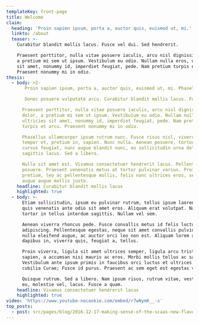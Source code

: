 ```yaml
---
templateKey: front-page
title: Welcome
claim:
  heading: 'Proin sapien ipsum, porta a, auctor quis, euismod ut, mi.'
  linkto: /about
  teaser: >-
    Curabitur blandit mollis lacus. Fusce vel dui. Sed hendrerit.

    Praesent porttitor, nulla vitae posuere iaculis, arcu nisl dignissim dolor,
    a pretium mi sem ut ipsum. Vestibulum eu odio. Nullam nulla eros, ultricies
    sit amet, nonummy id, imperdiet feugiat, pede. Nam pretium turpis et arcu.
    Praesent nonummy mi in odio.
thesis:
  - body: >2-
       Proin sapien ipsum, porta a, auctor quis, euismod ut, mi. Phasellus blandit leo ut odio. Suspendisse non nisl sit amet velit hendrerit rutrum. Praesent porttitor, nulla vitae posuere iaculis, arcu nisl dignissim dolor, a pretium mi sem ut ipsum.

       Donec posuere vulputate arcu. Curabitur blandit mollis lacus. Fusce vel dui. Sed hendrerit.

      Praesent porttitor, nulla vitae posuere iaculis, arcu nisl dignissim
      dolor, a pretium mi sem ut ipsum. Vestibulum eu odio. Nullam nulla eros,
      ultricies sit amet, nonummy id, imperdiet feugiat, pede. Nam pretium
      turpis et arcu. Praesent nonummy mi in odio.

      Phasellus ullamcorper ipsum rutrum nunc. Fusce risus nisl, viverra et,
      tempor et, pretium in, sapien. Nunc nulla. Aenean posuere, tortor sed
      cursus feugiat, nunc augue blandit nunc, eu sollicitudin urna dolor
      sagittis lacus. Sed a libero.

      Nulla sit amet est. Vivamus consectetuer hendrerit lacus. Pellentesque
      posuere. Praesent venenatis metus at tortor pulvinar varius. Proin
      pretium, leo ac pellentesque mollis, felis nunc ultrices eros, sed gravida
      augue augue mollis justo.
    headline: Curabitur blandit mollis lacus
    highlighted: true
  - body: >-
      Etiam sollicitudin, ipsum eu pulvinar rutrum, tellus ipsum laoreet sapien,
      quis venenatis ante odio sit amet eros. Aliquam erat volutpat. Nam at
      tortor in tellus interdum sagittis. Nullam vel sem.

      Aenean viverra rhoncus pede. Fusce convallis metus id felis luctus
      adipiscing. Pellentesque egestas, neque sit amet convallis pulvinar, justo
      nulla eleifend augue, ac auctor orci leo non est. Aliquam lorem ante,
      dapibus in, viverra quis, feugiat a, tellus.

      Proin viverra, ligula sit amet ultrices semper, ligula arcu tristique
      sapien, a accumsan nisi mauris ac eros. Morbi mollis tellus ac sapien.
      Vestibulum ante ipsum primis in faucibus orci luctus et ultrices posuere
      cubilia Curae; Fusce id purus. Praesent ac sem eget est egestas volutpat.

      Quisque rutrum. Sed a libero. Nam ipsum risus, rutrum vitae, vestibulum
      eu, molestie vel, lacus. Fusce a quam.
    headline: Vivamus consectetuer hendrerit lacus
    highlighted: true
video: 'https://www.youtube-nocookie.com/embed/r7wNymK__-s'
top_posts:
  - post: src/pages/blog/2016-12-17-making-sense-of-the-scaas-new-flavor-wheel.md
---
```


